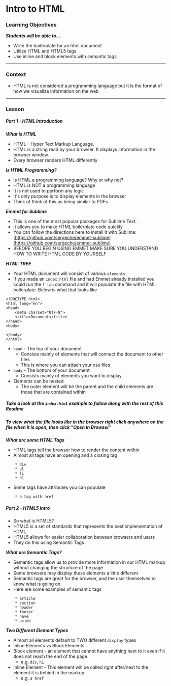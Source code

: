 # Intro to HTML 

### Learning Objectives
***Students will be able to...***

* Write the boilerplate for an html document
* Utilize HTML and HTML5 tags
* Use inline and block elements with semantic tags

---
### Context

* HTML is not considered a programming language but it is the format of how we visualize information on the web

---
### Lesson

##### Part 1 - HTML Introduction

***What is HTML***

* HTML - Hyper Text Markup Language.
* HTML is a string read by your browser. It displays information in the browser window.
* Every browser renders HTML differently

***Is HTML Programming?***

* Is HTML a programming language? Why or why not?
* HTML is NOT a programming language
* It is not used to perform any logic
* It's only purpose is to display elements in the browser
* Think of think of this as being similar to PDFs

***Emmet for Sublime***

* This is one of the most popular packages for Sublime Text.
* It allows you to make HTML boilerplate code quickly
* You can follow the directions here to install it with Sublime: [https://github.com/sergeche/emmet-sublime](https://github.com/sergeche/emmet-sublime)
* BEFORE YOU BEGIN USING EMMET MAKE SURE YOU UNDERSTAND HOW TO WRITE HTML CODE BY YOURSELF

***HTML TREE***

* Your HTML document will consist of various `elements`
* If you made an `index.html` file and had Emmet already installed you could run the `! tab` command and it will populate the file with HTML boilerplate. Below is what that looks like

```
<!DOCTYPE html>
<html lang="en">
<head>
	<meta charset="UTF-8">
	<title>Document</title>
</head>
<body>
	
</body>
</html>
```

* `head` - The top of your document
	* Consists mainly of elements that will connect the document to other files
	* This is where you can attach your css files
* `body` - The bottom of your document
	* Consists mainly of elements you want to display
* Elements can be nested
	* The outer element will be the parent and the child elements are those that are contained within

##### Take a look at the `index.html` example to follow along with the rest of this Readme
##### To view what the file looks like in the browser right click anywhere on the file when it is open, then click "Open In Browser"

***What are some HTML Tags***

* HTML tags tell the browser how to render the content within
* Almost all tags have an opening and a closing tag

```
	* div
	* ul
	* li
	* h1
```
* Some tags have attributes you can populate

```
	* a tag with href
```

##### Part 2 - HTML5 Intro

* So what is HTML5?
* HTML5 is a set of standards that represents the best implementation of HTML.
* HTML5 allows for easier collaboration between browsers and users
* They do this using Semantic Tags

***What are Semantic Tags?***

* Semantic tags allow us to provide more information in our HTML markup without changing the structure of the page
* Some browsers may display these elements a little different
* Semantic tags are great for the browser, and the user themselves to know what is going on
* Here are some examples of semantic tags

```
	* article
	* section
	* header
	* footer
	* nave
	* aside
```

***Two Different Element Types***

* Almost all elements default to TWO different `display` types
* Inline Elements vs Block Elements
* Block element - an element that cannot have anything next to it even if it does not reach the end of the page.
	* e.g. `div`, `h1`
* Inline Element - This element will be called right after/next to the element it is behind in the markup.
	* e.g. `a href`

